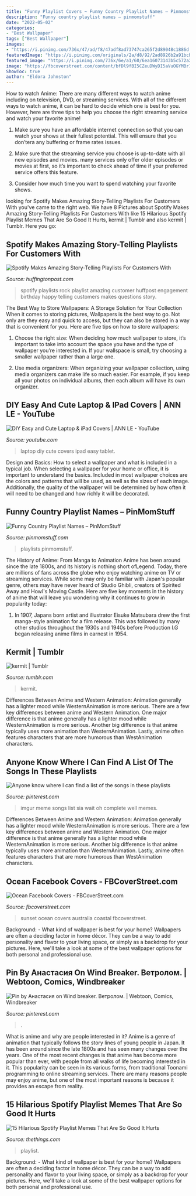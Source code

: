 ```yaml
---
title: "Funny Playlist Covers ~ Funny Country Playlist Names – Pinmomstuff"
description: "Funny country playlist names – pinmomstuff"
date: "2022-05-02"
categories:
- "Best Wallpaper"
tags: ["Best Wallpaper"]
images:
- "https://i.pinimg.com/736x/47/ad/f8/47adf8ad73747ca265f2d89048c1886d.jpg"
featuredImage: "https://i.pinimg.com/originals/2a/d8/92/2ad8926b2a91bcb22c57963dfaa32a40.jpg"
featured_image: "https://i.pinimg.com/736x/6e/a1/60/6ea16073143b5c572a2de7c024486809.jpg"
image: "https://fbcoverstreet.com/content/bfDl9fBI5CZeuDWyDI5aVuOGYMBr19aV6d6xCMM8Fw4r1FqkMA3faj2qQ6MweSQ6.jpg"
ShowToc: true
author: "Eldora Johnston"
---
```



How to watch Anime: There are many different ways to watch anime including on television, DVD, or streaming services.
With all of the different ways to watch anime, it can be hard to decide which one is best for you. However, here are three tips to help you choose the right streaming service and watch your favorite anime!
1. Make sure you have an affordable internet connection so that you can watch your shows at their fullest potential. This will ensure that you don’tera any buffering or frame rates issues.

2. Make sure that the streaming service you choose is up-to-date with all new episodes and movies. many services only offer older episodes or movies at first, so it’s important to check ahead of time if your preferred service offers this feature.

3. Consider how much time you want to spend watching your favorite shows.

	

		
looking for Spotify Makes Amazing Story-Telling Playlists For Customers With you've came to the right web. We have 8 Pictures about Spotify Makes Amazing Story-Telling Playlists For Customers With like 15 Hilarious Spotify Playlist Memes That Are So Good It Hurts, kermit | Tumblr and also kermit | Tumblr. Here you go:
		
    
## Spotify Makes Amazing Story-Telling Playlists For Customers With

<img loading=lazy src="http://i.huffpost.com/gen/2179746/original.jpg" onerror="this.onerror=null;this.src='https://tse3.mm.bing.net/th?id=OIP.FixZIDoK4cfyue_tfycaBgHaJT&amp;pid=15.1';" alt="Spotify Makes Amazing Story-Telling Playlists For Customers With">

_Source: huffingtonpost.com_

>spotify playlists rock playlist amazing customer huffpost engagement birthday happy telling customers makes questions story. 

	

The Best Way to Store Wallpapers: A Storage Solution for Your Collection
When it comes to storing pictures, Wallpapers is the best way to go. Not only are they easy and quick to access, but they can also be stored in a way that is convenient for you. Here are five tips on how to store wallpapers:
1) Choose the right size: When deciding how much wallpaper to store, it’s important to take into account the space you have and the type of wallpaper you’re interested in. If your wallspace is small, try choosing a smaller wallpaper rather than a large one.

2) Use media organizers: When organizing your wallpaper collection, using media organizers can make life so much easier. For example, if you keep all your photos on individual albums, then each album will have its own organizer.

    
## DIY Easy And Cute Laptop &amp; IPad Covers | ANN LE - YouTube

<img loading=lazy src="https://i.ytimg.com/vi/W-MKn3GLGsA/maxresdefault.jpg" onerror="this.onerror=null;this.src='https://tse2.mm.bing.net/th?id=OIP.oVg8m30NT0dziUbYc-St5gHaEK&amp;pid=15.1';" alt="DIY Easy and Cute Laptop &amp; iPad Covers | ANN LE - YouTube">

_Source: youtube.com_

>laptop diy cute covers ipad easy tablet. 

	

Design and Basics: How to select a wallpaper and what is included in a typical job.
When selecting a wallpaper for your home or office, it is important to understand the basics. Included in most wallpaper choices are the colors and patterns that will be used, as well as the sizes of each image. Additionally, the quality of the wallpaper will be determined by how often it will need to be changed and how richly it will be decorated.

    
## Funny Country Playlist Names – PinMomStuff

<img loading=lazy src="https://i.pinimg.com/originals/2a/d8/92/2ad8926b2a91bcb22c57963dfaa32a40.jpg" onerror="this.onerror=null;this.src='https://tse4.mm.bing.net/th?id=OIP.ISxeFisnF5Fs6zMYrjZVTQHaLE&amp;pid=15.1';" alt="Funny Country Playlist Names – PinMomStuff">

_Source: pinmomstuff.com_

>playlists pinmomstuff. 

	

The History of Anime: From Manga to Animation
Anime has been around since the late 1800s, and its history is nothing short ofLegend. Today, there are millions of fans across the globe who enjoy watching anime on TV or streaming services. While some may only be familiar with Japan's popular genre, others may have never heard of Studio Ghibli, creators of Spirited Away and Howl's Moving Castle. Here are five key moments in the history of anime that will leave you wondering why it continues to grow in popularity today:
1) In 1907, Japans born artist and illustrator Eisuke Matsubara drew the first manga-style animation for a film release. This was followed by many other studios throughout the 1930s and 1940s before Production I.G began releasing anime films in earnest in 1954.

    
## Kermit | Tumblr

<img loading=lazy src="https://66.media.tumblr.com/994f3bd8bc5786ed2c332cc794d5bbd0/tumblr_p3ya84kGyk1w3ko8fo4_500.jpg" onerror="this.onerror=null;this.src='https://tse3.mm.bing.net/th?id=OIP.SyqzdAkR_jBwgERZCdE_xgHaIe&amp;pid=15.1';" alt="kermit | Tumblr">

_Source: tumblr.com_

>kermit. 

	

Differences Between Anime and Western Animation: Animation generally has a lighter mood while WesternAnimation is more serious.
There are a few key differences between anime and Western Animation. One major difference is that anime generally has a lighter mood while WesternAnimation is more serious. Another big difference is that anime typically uses more animation than WesternAnimation. Lastly, anime often features characters that are more humorous than WestAnimation characters.

    
## Anyone Know Where I Can Find A List Of The Songs In These Playlists

<img loading=lazy src="https://i.pinimg.com/736x/6e/a1/60/6ea16073143b5c572a2de7c024486809.jpg" onerror="this.onerror=null;this.src='https://tse4.mm.bing.net/th?id=OIP.PVA9plKxzDgRGsYnwH5bxgHaIm&amp;pid=15.1';" alt="Anyone know where I can find a list of the songs in these playlists">

_Source: pinterest.com_

>imgur meme songs list sia wait oh complete well memes. 

	

Differences Between Anime and Western Animation: Animation generally has a lighter mood while WesternAnimation is more serious.
There are a few key differences between anime and Western Animation. One major difference is that anime generally has a lighter mood while WesternAnimation is more serious. Another big difference is that anime typically uses more animation than WesternAnimation. Lastly, anime often features characters that are more humorous than WestAnimation characters.

    
## Ocean Facebook Covers - FBCoverStreet.com

<img loading=lazy src="https://fbcoverstreet.com/content/bfDl9fBI5CZeuDWyDI5aVuOGYMBr19aV6d6xCMM8Fw4r1FqkMA3faj2qQ6MweSQ6.jpg" onerror="this.onerror=null;this.src='https://tse1.mm.bing.net/th?id=OIP.OAjJP7JysrCGH6ZhoWzLIAHaCv&amp;pid=15.1';" alt="Ocean Facebook Covers - FBCoverStreet.com">

_Source: fbcoverstreet.com_

>sunset ocean covers australia coastal fbcoverstreet. 

	

Background: - What kind of wallpaper is best for your home?
Wallpapers are often a deciding factor in home décor. They can be a way to add personality and flavor to your living space, or simply as a backdrop for your pictures. Here, we'll take a look at some of the best wallpaper options for both personal and professional use.

    
## Pin By Анастасия On Wind Breaker. Ветролом. | Webtoon, Comics, Windbreaker

<img loading=lazy src="https://i.pinimg.com/736x/47/ad/f8/47adf8ad73747ca265f2d89048c1886d.jpg" onerror="this.onerror=null;this.src='https://tse4.mm.bing.net/th?id=OIP.0-h5FP5zod3VlDKfIuJOWwHaHL&amp;pid=15.1';" alt="Pin by Анастасия on Wind breaker. Ветролом. | Webtoon, Comics, Windbreaker">

_Source: pinterest.com_

>. 

	

What is anime and why are people interested in it?
Anime is a genre of animation that typically follows the story lines of young people in Japan. It has been around since the late 1800s and has seen many changes over the years. One of the most recent changes is that anime has become more popular than ever, with people from all walks of life becoming interested in it. This popularity can be seen in its various forms, from traditional Toonami programming to online streaming services. There are many reasons people may enjoy anime, but one of the most important reasons is because it provides an escape from reality.

    
## 15 Hilarious Spotify Playlist Memes That Are So Good It Hurts

<img loading=lazy src="https://static3.thethingsimages.com/wordpress/wp-content/uploads/2017/05/playlist-meme-feature.jpg" onerror="this.onerror=null;this.src='https://tse1.mm.bing.net/th?id=OIP.6FuOPv1QAbJ2n0wiCcmargHaD5&amp;pid=15.1';" alt="15 Hilarious Spotify Playlist Memes That Are So Good It Hurts">

_Source: thethings.com_

>playlist. 

	

Background: - What kind of wallpaper is best for your home?
Wallpapers are often a deciding factor in home décor. They can be a way to add personality and flavor to your living space, or simply as a backdrop for your pictures. Here, we'll take a look at some of the best wallpaper options for both personal and professional use.

